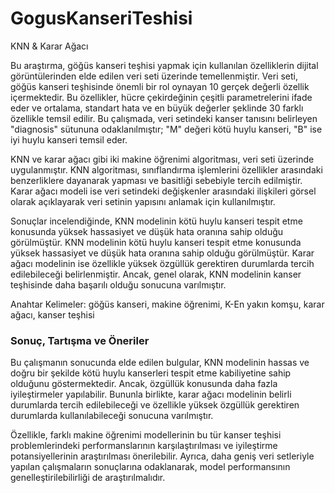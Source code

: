 # GogusKanseriTeshisi
KNN &amp; Karar Ağacı 

Bu araştırma, göğüs kanseri teşhisi yapmak için kullanılan özelliklerin dijital görüntülerinden elde edilen veri seti üzerinde temellenmiştir. Veri seti, göğüs kanseri teşhisinde önemli bir rol oynayan 10 gerçek değerli özellik içermektedir. Bu özellikler, hücre çekirdeğinin çeşitli parametrelerini ifade eder ve ortalama, standart hata ve en büyük değerler şeklinde 30 farklı özellikle temsil edilir. Bu çalışmada, veri setindeki kanser tanısını belirleyen "diagnosis" sütununa odaklanılmıştır; "M" değeri kötü huylu kanseri, "B" ise iyi huylu kanseri temsil eder. 

KNN ve karar ağacı gibi iki makine öğrenimi algoritması, veri seti üzerinde uygulanmıştır. KNN algoritması, sınıflandırma işlemlerini özellikler arasındaki benzerliklere dayanarak yapması ve basitliği sebebiyle tercih edilmiştir. Karar ağacı modeli ise veri setindeki değişkenler arasındaki ilişkileri görsel olarak açıklayarak veri setinin yapısını anlamak için kullanılmıştır. 

Sonuçlar incelendiğinde, KNN modelinin kötü huylu kanseri tespit etme konusunda yüksek hassasiyet ve düşük hata oranına sahip olduğu görülmüştür. KNN modelinin kötü huylu kanseri tespit etme konusunda yüksek hassasiyet ve düşük hata oranına sahip olduğu görülmüştür. Karar ağacı modelinin ise özellikle yüksek özgüllük gerektiren durumlarda tercih edilebileceği belirlenmiştir. Ancak, genel olarak, KNN modelinin kanser teşhisinde daha başarılı olduğu sonucuna varılmıştır. 

 

 Anahtar Kelimeler: göğüs kanseri, makine öğrenimi, K-En yakın komşu, karar ağacı, kanser teşhisi 

 ### Sonuç, Tartışma ve Öneriler 

 

Bu çalışmanın sonucunda elde edilen bulgular, KNN modelinin hassas ve doğru bir şekilde kötü huylu kanserleri tespit etme kabiliyetine sahip olduğunu göstermektedir. Ancak, özgüllük konusunda daha fazla iyileştirmeler yapılabilir. Bununla birlikte, karar ağacı modelinin belirli durumlarda tercih edilebileceği ve özellikle yüksek özgüllük gerektiren durumlarda kullanılabileceği sonucuna varılmıştır. 

Özellikle, farklı makine öğrenimi modellerinin bu tür kanser teşhisi problemlerindeki performanslarının karşılaştırılması ve iyileştirme potansiyellerinin araştırılması önerilebilir. Ayrıca, daha geniş veri setleriyle yapılan çalışmaların sonuçlarına odaklanarak, model performansının genelleştirilebilirliği de araştırılmalıdır. 
